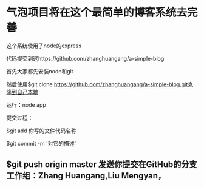 气泡项目将在这个最简单的博客系统去完善
======

这个系统使用了node的express

代码提交到这https://github.com/zhanghuangang/a-simple-blog

首先大家都先安装node和git

然后使用$git clone https://github.com/zhanghuangang/a-simple-blog.git克隆到自己本地

运行：node app

提交过程：

$git add 你写的文件代码名称

$git commit -m '对它的描述'

$git push origin master 
发送你提交在GitHub的分支
工作组：Zhang Huangang,Liu Mengyan，
--


